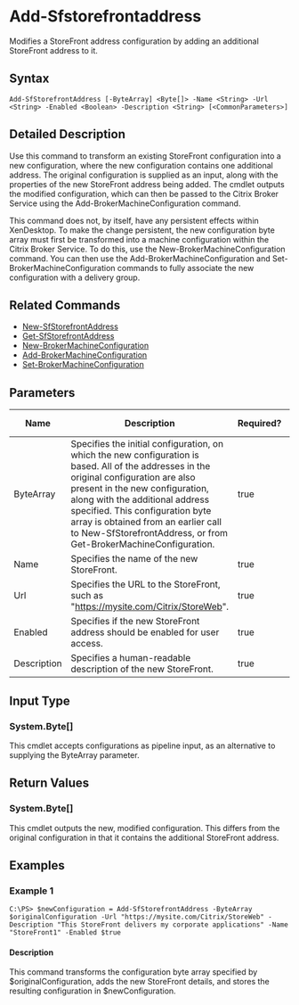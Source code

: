 ﻿
# Add-Sfstorefrontaddress
Modifies a StoreFront address configuration by adding an additional StoreFront address to it.
## Syntax
```
Add-SfStorefrontAddress [-ByteArray] <Byte[]> -Name <String> -Url <String> -Enabled <Boolean> -Description <String> [<CommonParameters>]
```
## Detailed Description
Use this command to transform an existing StoreFront configuration into a new configuration, where the new configuration contains one additional address. The original configuration is supplied as an input, along with the properties of the new StoreFront address being added. The cmdlet outputs the modified configuration, which can then be passed to the Citrix Broker Service using the Add-BrokerMachineConfiguration command.


This command does not, by itself, have any persistent effects within XenDesktop. To make the change persistent, the new configuration byte array must first be transformed into a machine configuration within the Citrix Broker Service. To do this, use the New-BrokerMachineConfiguration command. You can then use the Add-BrokerMachineConfiguration and Set-BrokerMachineConfiguration commands to fully associate the new configuration with a delivery group.


## Related Commands

* [New-SfStorefrontAddress](./New-SfStorefrontAddress/)
* [Get-SfStorefrontAddress](./Get-SfStorefrontAddress/)
* [New-BrokerMachineConfiguration](./New-BrokerMachineConfiguration/)
* [Add-BrokerMachineConfiguration](./Add-BrokerMachineConfiguration/)
* [Set-BrokerMachineConfiguration](./Set-BrokerMachineConfiguration/)
## Parameters
| Name   | Description | Required? | Pipeline Input | Default Value |
| --- | --- | --- | --- | --- |
| ByteArray | Specifies the initial configuration, on which the new configuration is based. All of the addresses in the original configuration are also present in the new configuration, along with the additional address specified. This configuration byte array is obtained from an earlier call to New-SfStorefrontAddress, or from Get-BrokerMachineConfiguration. | true | true (ByValue) |  |
| Name | Specifies the name of the new StoreFront. | true | false |  |
| Url | Specifies the URL to the StoreFront, such as "https://mysite.com/Citrix/StoreWeb". | true | false |  |
| Enabled | Specifies if the new StoreFront address should be enabled for user access. | true | false |  |
| Description | Specifies a human-readable description of the new StoreFront. | true | false |  |

## Input Type

### System.Byte\[\]
This cmdlet accepts configurations as pipeline input, as an alternative to supplying the ByteArray parameter.
## Return Values

### System.Byte\[\]
This cmdlet outputs the new, modified configuration. This differs from the original configuration in that it contains the additional StoreFront address.
## Examples

### Example 1
```
C:\PS> $newConfiguration = Add-SfStorefrontAddress -ByteArray $originalConfiguration -Url "https://mysite.com/Citrix/StoreWeb" -Description "This StoreFront delivers my corporate applications" -Name "StoreFront1" -Enabled $true
```
#### Description
This command transforms the configuration byte array specified by \$originalConfiguration, adds the new StoreFront details, and stores the resulting configuration in \$newConfiguration.
